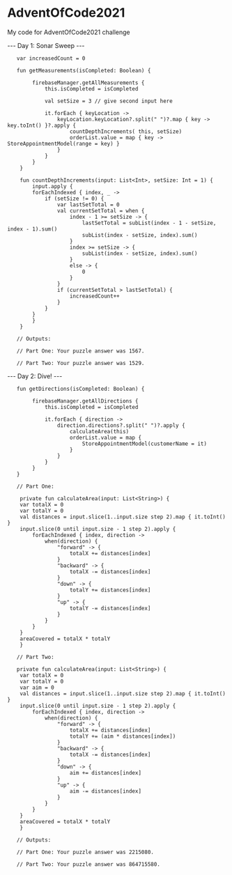 # AdventOfCode2021

My code for AdventOfCode2021 challenge

--- Day 1: Sonar Sweep ---


       var increasedCount = 0

       fun getMeasurements(isCompleted: Boolean) {

            firebaseManager.getAllMeasurements {
                this.isCompleted = isCompleted
                
                val setSize = 3 // give second input here
                
                it.forEach { keyLocation ->
                    keyLocation.keyLocation?.split(" ")?.map { key -> key.toInt() }?.apply {
                        countDepthIncrements( this, setSize) 
                        orderList.value = map { key -> StoreAppointmentModel(range = key) }
                    }
                }
            }
        }
    
        fun countDepthIncrements(input: List<Int>, setSize: Int = 1) {
            input.apply {
            forEachIndexed { index, _ ->
                if (setSize != 0) {
                    var lastSetTotal = 0
                    val currentSetTotal = when {
                        index - 1 >= setSize -> {
                            lastSetTotal = subList(index - 1 - setSize, index - 1).sum()
                            subList(index - setSize, index).sum()
                        }
                        index >= setSize -> {
                            subList(index - setSize, index).sum()
                        }
                        else -> {
                            0
                        }
                    }
                    if (currentSetTotal > lastSetTotal) {
                        increasedCount++
                    }
                }
            }
            }
        }

       // Outputs:

       // Part One: Your puzzle answer was 1567.

       // Part Two: Your puzzle answer was 1529.

--- Day 2: Dive! ---

       fun getDirections(isCompleted: Boolean) {
   
            firebaseManager.getAllDirections {
                this.isCompleted = isCompleted

                it.forEach { direction ->
                    direction.directions?.split(" ")?.apply {
                        calculateArea(this)
                        orderList.value = map {
                            StoreAppointmentModel(customerName = it)
                        }
                    }
                }
            }
       }

       // Part One:

        private fun calculateArea(input: List<String>) {
        var totalX = 0
        var totalY = 0
        val distances = input.slice(1..input.size step 2).map { it.toInt() }
        input.slice(0 until input.size - 1 step 2).apply {
            forEachIndexed { index, direction ->
                when(direction) {
                    "forward" -> {
                        totalX += distances[index]
                    }
                    "backward" -> {
                        totalX -= distances[index]
                    }
                    "down" -> {
                        totalY += distances[index]
                    }
                    "up" -> {
                        totalY -= distances[index]
                    }
                }
            }
        }
        areaCovered = totalX * totalY
        }
       
       // Part Two:

       private fun calculateArea(input: List<String>) {
        var totalX = 0
        var totalY = 0
        var aim = 0
        val distances = input.slice(1..input.size step 2).map { it.toInt() }
        input.slice(0 until input.size - 1 step 2).apply {
            forEachIndexed { index, direction ->
                when(direction) {
                    "forward" -> {
                        totalX += distances[index]
                        totalY += (aim * distances[index])
                    }
                    "backward" -> {
                        totalX -= distances[index]
                    }
                    "down" -> {
                        aim += distances[index]
                    }
                    "up" -> {
                        aim -= distances[index]
                    }
                }
            }
        }
        areaCovered = totalX * totalY
        }

       // Outputs:

       // Part One: Your puzzle answer was 2215080.
       
       // Part Two: Your puzzle answer was 864715580.
       
       
 

